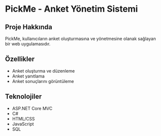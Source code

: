 # PickMe - Anket Yönetim Sistemi

## Proje Hakkında
PickMe, kullanıcıların anket oluşturmasına ve yönetmesine olanak sağlayan bir web uygulamasıdır.

## Özellikler
- Anket oluşturma ve düzenleme
- Anket yanıtlama
- Anket sonuçlarını görüntüleme

## Teknolojiler
- ASP.NET Core MVC
- C#
- HTML/CSS
- JavaScript
- SQL
